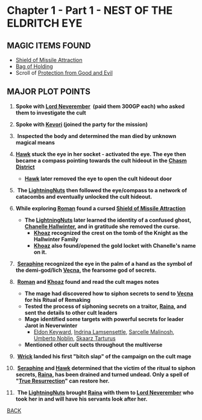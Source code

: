 # Chapter 1 - Part 1 - NEST OF THE ELDRITCH EYE
## MAGIC ITEMS FOUND
- [Shield of Missile Attraction](https://www.dndbeyond.com/magic-items/9814085-shield-of-missile-attraction-uncursed)
- [Bag of Holding](https://www.dndbeyond.com/magic-items/9228356-bag-of-holding)
- Scroll of [Protection from Good and Evil](https://www.dndbeyond.com/spells/2618912-protection-from-evil-and-good)

## MAJOR PLOT POINTS
1. **Spoke with [Lord Neverember](<../NPC's/Lord Neverember.html>)  (paid them 300GP each) who asked them to investigate the cult**

 2.  **Spoke with [Kevori](<../NPC's/Minor NPC's/Kevori.html>) (joined the party for the mission)**

3.  **Inspected the body and determined the man died by unknown magical means**

4.  **[Hawk](<../PC's/Hawk.html>) stuck the eye in her socket - activated the eye. The eye then became a compass pointing towards the cult hideout in the [Chasm District](<../LOCATIONS/Material Plane/Faerun/Chasm District.html>)**
	- **[Hawk](<../PC's/Hawk.html>) later removed the eye to open the cult hideout door**

5.  **The [LightningNuts](<../PC's/LightningNuts.html>) then followed the eye/compass to a network of catacombs and eventually unlocked the cult hideout.**

6. **While exploring [Roman](<../PC's/Roman.html>) found a cursed [Shield of Missile Attraction](https://www.dndbeyond.com/magic-items/9814085-shield-of-missile-attraction-uncursed)**  
	- **The [LightningNuts](<../PC's/LightningNuts.html>) later learned the identity of a confused ghost, [Chanelle Hallwinter](<../NPC's/Minor NPC's/Chanelle Hallwinter.html>), and in gratitude she removed the curse.**
		- **[Khoaz](<../PC's/Khoaz.html>) recognized the crest on the tomb of the Knight as the Hallwinter Family**
		- **[Khoaz](<../PC's/Khoaz.html>) also found/opened the gold locket with Chanelle's name on it.**


7.  **[Seraphine](<../PC's/Seraphine.html>) recognized the eye in the palm of a hand as the symbol of the demi-god/lich [Vecna](<../NPC's/Vecna.html>), the fearsome god of secrets.**

8.  **[Roman](<../PC's/Roman.html>) and [Khoaz](<../PC's/Khoaz.html>) found and read the cult mages notes**
	- **The mage had discovered how to siphon secrets to send to [Vecna](<../NPC's/Vecna.html>) for his Ritual of Remaking**
	- **Tested the process of siphoning secrets on a traitor, [Raina](<../NPC's/Minor NPC's/Raina.html>), and sent the details to other cult leaders**
	- **Mage identified some targets with powerful secrets for leader Jarot in Neverwinter**
		- [Eldon Keyward](<../NPC's/Minor NPC's/Eldon Keyward.html>), [Indrina Lamsensettle](<../NPC's/Minor NPC's/Indrina Lamsensettle.html>), [Sarcelle Malinosh](<../NPC's/Minor NPC's/Sarcelle Malinosh.html>), [Umberto Noblin](<../NPC's/Minor NPC's/Umberto Noblin.html>), [Skaarz Tarturus](<../NPC's/Skaarz Tarturus.html>)
	- **Mentioned other cult sects throughout the multiverse**

9.  **[Wrick](<../PC's/Wrick.html>) landed his first "bitch slap" of the campaign on the cult mage**

10.  **[Seraphine](<../PC's/Seraphine.html>) and [Hawk](<../PC's/Hawk.html>) determined that the victim of the ritual to siphon secrets, [Raina](<../NPC's/Minor NPC's/Raina.html>), has been drained and turned undead. Only a spell of "[True Resurrection](https://www.dndbeyond.com/spells/2619199-true-resurrection)" can restore her.**

11.  **The [LightningNuts](<../PC's/LightningNuts.html>) brought [Raina](<../NPC's/Minor NPC's/Raina.html>) with them to [Lord Neverember](<../NPC's/Lord Neverember.html>) who took her in and will have his servants look after her.**

[BACK](https://kevc13.github.io/Vecna-Eve-of-Ruin/)